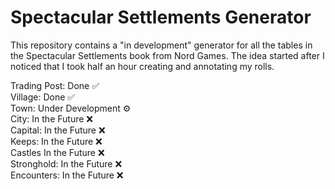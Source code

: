 # Spectacular Settlements Generator

This repository contains a "in development" generator for all the tables in the Spectacular Settlements book from Nord Games. The idea started after I noticed that I took half an hour creating and annotating my rolls.

Trading Post: Done ✅ <br>
Village: Done ✅ <br>
Town: Under Development ⚙ <br>
City: In the Future ❌ <br>
Capital: In the Future ❌ <br>
Keeps: In the Future ❌ <br>
Castles In the Future ❌ <br>
Stronghold: In the Future ❌ <br>
Encounters: In the Future ❌ <br>